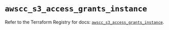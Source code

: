 # `awscc_s3_access_grants_instance`

Refer to the Terraform Registry for docs: [`awscc_s3_access_grants_instance`](https://registry.terraform.io/providers/hashicorp/awscc/0.70.0/docs/resources/s3_access_grants_instance).
